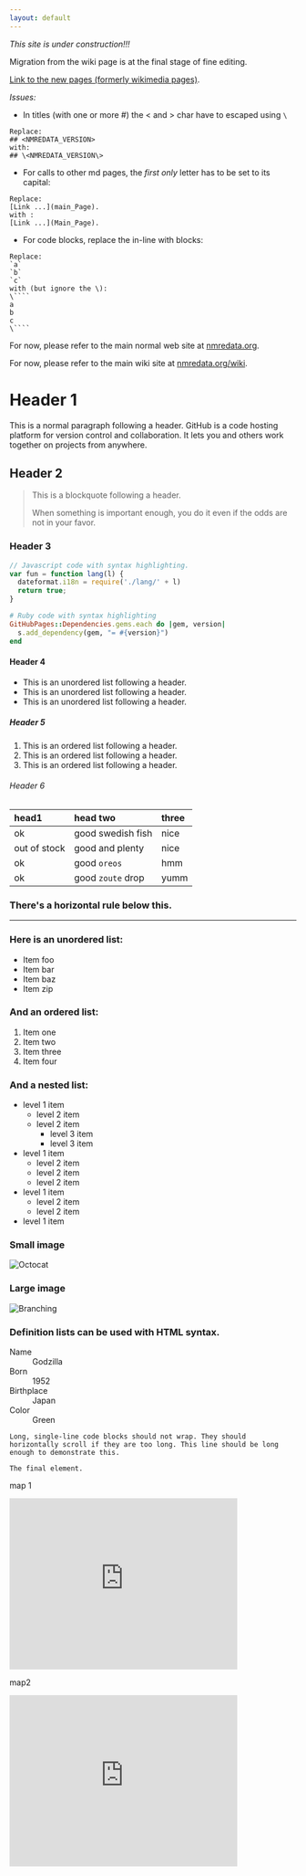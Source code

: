 ```yaml
---
layout: default
---
```

*This site is under construction!!!*

Migration from the wiki page is at the final stage of fine editing.

[Link to the new pages (formerly wikimedia pages)](./former-wiki/Main_Page.md).

*Issues:*

- In titles (with one or more #) the < and > char have to escaped using `\`
````
Replace:
## <NMREDATA_VERSION>
with:
## \<NMREDATA_VERSION\>
````
- For calls to other md pages, the *first* _only_ letter has to be set to its capital:
````
Replace:
[Link ...](main_Page).
with :
[Link ...](Main_Page).
````

- For code blocks, replace the in-line with blocks:
````
Replace:
`a`
`b`
`c`
with (but ignore the \):
\````
a
b
c
\````
````

For now, please refer to the main normal web site at [nmredata.org](http://nmredata.org).

For now, please refer to the main wiki site at [nmredata.org/wiki](https://nmredata.org/wiki/Main_Page).


# Header 1

This is a normal paragraph following a header. GitHub is a code hosting platform for version control and collaboration. It lets you and others work together on projects from anywhere.

## Header 2

> This is a blockquote following a header.
>
> When something is important enough, you do it even if the odds are not in your favor.

### Header 3

```js
// Javascript code with syntax highlighting.
var fun = function lang(l) {
  dateformat.i18n = require('./lang/' + l)
  return true;
}
```

```ruby
# Ruby code with syntax highlighting
GitHubPages::Dependencies.gems.each do |gem, version|
  s.add_dependency(gem, "= #{version}")
end
```

#### Header 4

*   This is an unordered list following a header.
*   This is an unordered list following a header.
*   This is an unordered list following a header.

##### Header 5

1.  This is an ordered list following a header.
2.  This is an ordered list following a header.
3.  This is an ordered list following a header.

###### Header 6

| head1        | head two          | three |
|:-------------|:------------------|:------|
| ok           | good swedish fish | nice  |
| out of stock | good and plenty   | nice  |
| ok           | good `oreos`      | hmm   |
| ok           | good `zoute` drop | yumm  |

### There's a horizontal rule below this.

* * *

### Here is an unordered list:

*   Item foo
*   Item bar
*   Item baz
*   Item zip

### And an ordered list:

1.  Item one
1.  Item two
1.  Item three
1.  Item four

### And a nested list:

- level 1 item
  - level 2 item
  - level 2 item
    - level 3 item
    - level 3 item
- level 1 item
  - level 2 item
  - level 2 item
  - level 2 item
- level 1 item
  - level 2 item
  - level 2 item
- level 1 item

### Small image

![Octocat](https://github.githubassets.com/images/icons/emoji/octocat.png)

### Large image

![Branching](https://guides.github.com/activities/hello-world/branching.png)


### Definition lists can be used with HTML syntax.

<dl>
<dt>Name</dt>
<dd>Godzilla</dd>
<dt>Born</dt>
<dd>1952</dd>
<dt>Birthplace</dt>
<dd>Japan</dd>
<dt>Color</dt>
<dd>Green</dd>
</dl>

```
Long, single-line code blocks should not wrap. They should horizontally scroll if they are too long. This line should be long enough to demonstrate this.
```

```
The final element.
```
map 1
<iframe src='https://map.geo.admin.ch/embed.html?lang=en&topic=ech&bgLayer=ch.swisstopo.pixelkarte-farbe&layers=ch.swisstopo.zeitreihen,ch.bfs.gebaeude_wohnungs_register,ch.bav.haltestellen-oev,ch.swisstopo.swisstlm3d-wanderwege,ch.astra.wanderland-sperrungen_umleitungen,KML%7C%7Chttps:%2F%2Fpublic.geo.admin.ch%2FPh4aHH-hTPuNBjpJetu6Tg&layers_opacity=1,1,1,0.8,0.8,1&layers_visibility=false,false,false,false,false,true&layers_timestamp=18641231,,,,,&E=2583972.67&N=1245758.18&zoom=7.641928094887346' width='400' height='300' frameborder='0' style='border:0'></iframe>

map2

<iframe src='https://map.geo.admin.ch/embed.html?lang=en&topic=ech&bgLayer=ch.swisstopo.pixelkarte-farbe&layers=ch.swisstopo.zeitreihen,ch.bfs.gebaeude_wohnungs_register,ch.bav.haltestellen-oev,ch.swisstopo.swisstlm3d-wanderwege,ch.astra.wanderland-sperrungen_umleitungen,KML%7C%7Chttps:%2F%2Fpublic.geo.admin.ch%2FPh4aHH-hTPuNBjpJetu6Tg&layers_opacity=1,1,1,0.8,0.8,1&layers_visibility=false,false,false,false,false,true&layers_timestamp=18641231,,,,,&E=2583919.55&N=1245913.04&zoom=7.568594761554013' width='400' height='300' frameborder='0' style='border:0'></iframe>
